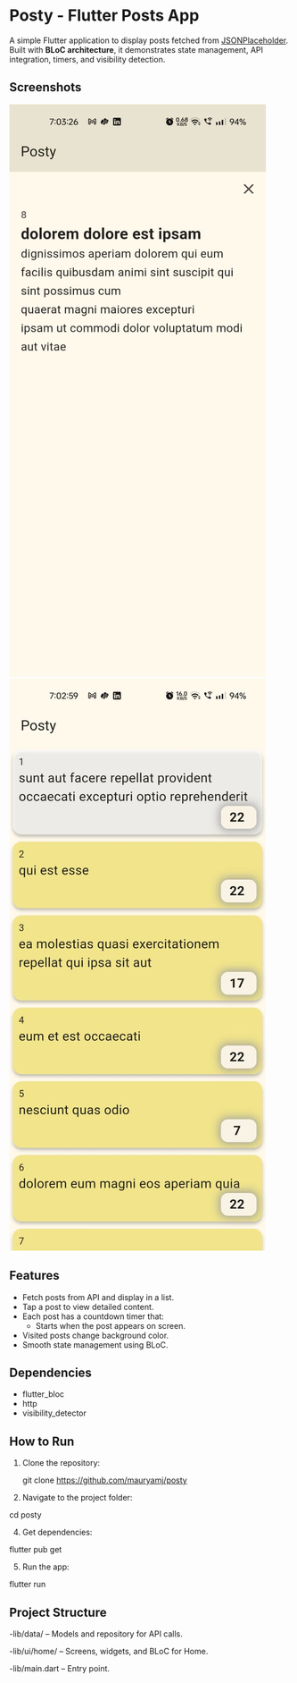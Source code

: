 # Posty - Flutter Posts App

A simple Flutter application to display posts fetched from [JSONPlaceholder](https://jsonplaceholder.typicode.com/). Built with **BLoC architecture**, it demonstrates state management, API integration, timers, and visibility detection.
## Screenshots
![Home Screen 1](images/screenshot1.jpeg)
![Home Screen 2](images/screenshot2.jpeg)

## Features

- Fetch posts from API and display in a list.
- Tap a post to view detailed content.
- Each post has a countdown timer that:
  - Starts when the post appears on screen.
- Visited posts change background color.
- Smooth state management using BLoC.

## Dependencies

- flutter_bloc
- http
- visibility_detector


## How to Run

1. Clone the repository:
   
   git clone https://github.com/mauryamj/posty
   
3. Navigate to the project folder:
   
cd posty

4. Get dependencies:

flutter pub get

5. Run the app:
   
flutter run


## Project Structure

-lib/data/ – Models and repository for API calls.

-lib/ui/home/ – Screens, widgets, and BLoC for Home.

-lib/main.dart – Entry point.

